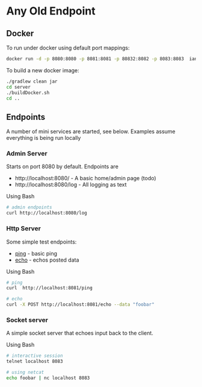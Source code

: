 # Any Old Endpoint

## Docker

To run under docker using default port mappings:

```bash
docker run -d -p 8080:8080 -p 8081:8081 -p 80832:8082 -p 8083:8083  ianmorgan/aoe-server:latest
```

To build a new docker image:

```bash
./gradlew clean jar 
cd server 
./buildDocker.sh 
cd ..
```

## Endpoints

A number of mini services are started, see below. Examples assume everything is being run locally

### Admin Server

Starts on port 8080 by default. Endpoints are

* http://localhost:8080/ - A basic home/admin page (todo)
* http://localhost:8080/log - All logging as text

Using Bash

```bash
# admin endpoints
curl http://localhost:8080/log    
```

### Http Server

Some simple test endpoints:

* [ping](http://localhost:8081/ping) - basic ping
* [echo](http://localhost:8080/echo) - echos posted data

Using Bash

```bash 
# ping  
curl  http://localhost:8081/ping   

# echo 
curl -X POST http://localhost:8081/echo --data "foobar"  
``` 

### Socket server

A simple socket server that echoes input back to the client.

Using Bash

```bash 
# interactive session 
telnet localhost 8083

# using netcat
echo foobar | nc localhost 8083 
```
